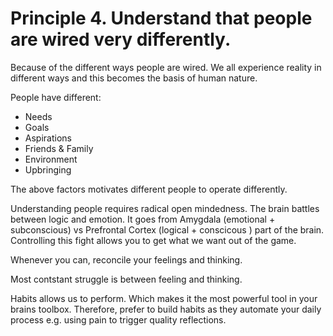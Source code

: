 # Principle 4. Understand that people are wired very differently. 

Because of the different ways people are wired. We all experience reality in different ways and this becomes the basis of human nature. 

People have different:
- Needs
- Goals
- Aspirations
- Friends & Family
- Environment
- Upbringing

The above factors motivates different people to operate differently.

Understanding people requires radical open mindedness. The brain battles between logic and emotion. It goes from Amygdala (emotional + subconscious) vs Prefrontal Cortex (logical + conscicous ) part of the brain. Controlling this fight allows you to get what we want out of the game.


Whenever you can, reconcile your feelings and thinking. 

Most contstant struggle is between feeling and thinking. 

Habits allows us to perform. Which makes it the most powerful tool in your brains toolbox. Therefore, prefer to build habits as they automate your daily process e.g. using pain to trigger quality reflections. 
